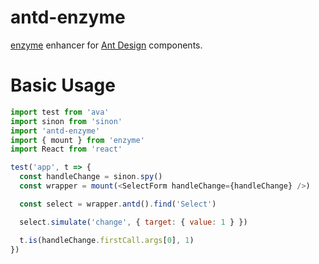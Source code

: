 # antd-enzyme

[enzyme](https://github.com/airbnb/enzyme) enhancer for [Ant Design](https://github.com/ant-design/ant-design) components.


# Basic Usage

```javascript
import test from 'ava'
import sinon from 'sinon'
import 'antd-enzyme'
import { mount } from 'enzyme'
import React from 'react'

test('app', t => {
  const handleChange = sinon.spy()
  const wrapper = mount(<SelectForm handleChange={handleChange} />)

  const select = wrapper.antd().find('Select')

  select.simulate('change', { target: { value: 1 } })

  t.is(handleChange.firstCall.args[0], 1)
})
```
